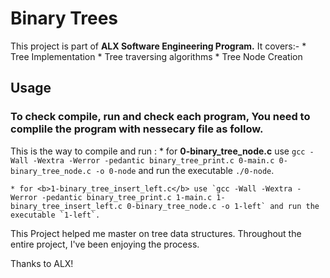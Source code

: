 <h1> Binary Trees</h1>

This project is part of <b>ALX Software Engineering Program.</b> It covers:- 
    * Tree Implementation
    * Tree traversing algorithms
    * Tree Node Creation


## Usage

### To check compile, run and check each program, You need to complile the program with nessecary file as follow.

This is the way to compile and run :
    * for <b>0-binary_tree_node.c</b> use `gcc -Wall -Wextra -Werror -pedantic binary_tree_print.c 0-main.c 0-binary_tree_node.c -o 0-node` and run the executable `./0-node`.

    * for <b>1-binary_tree_insert_left.c</b> use `gcc -Wall -Wextra -Werror -pedantic binary_tree_print.c 1-main.c 1-binary_tree_insert_left.c 0-binary_tree_node.c -o 1-left` and run the executable `1-left`.

This Project helped me master on tree data structures. Throughout the entire project, I've been enjoying the process.

Thanks to ALX!